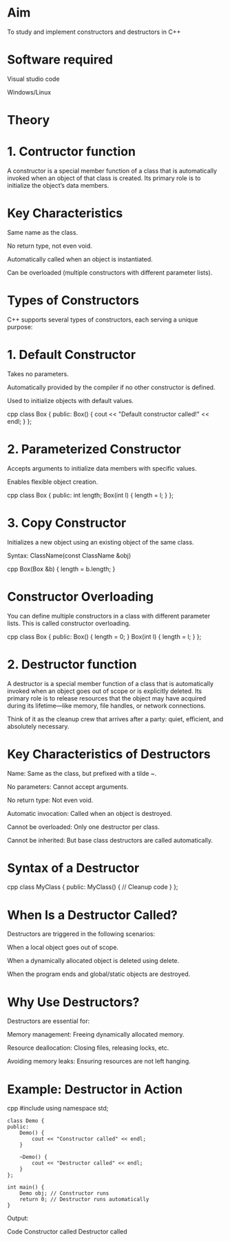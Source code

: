 # Aim
To study and implement constructors and destructors in C++

# Software required
Visual studio code

Windows/Linux

# Theory
# 1. Contructor function
A constructor is a special member function of a class that is automatically invoked when an object of that class is created. Its primary role is to initialize the object’s data members.

# Key Characteristics
Same name as the class.

No return type, not even void.

Automatically called when an object is instantiated.

Can be overloaded (multiple constructors with different parameter lists).

# Types of Constructors
C++ supports several types of constructors, each serving a unique purpose:

# 1. Default Constructor
Takes no parameters.

Automatically provided by the compiler if no other constructor is defined.

Used to initialize objects with default values.

cpp
    class Box {
    public:
        Box() {
            cout << "Default constructor called!" << endl;
        }
    };

# 2. Parameterized Constructor
Accepts arguments to initialize data members with specific values.

Enables flexible object creation.

cpp
    class Box {
    public:
        int length;
        Box(int l) {
            length = l;
        }
    };

# 3. Copy Constructor
Initializes a new object using an existing object of the same class.

Syntax: ClassName(const ClassName &obj)

cpp
    Box(Box &b) {
        length = b.length;
    }

# Constructor Overloading
You can define multiple constructors in a class with different parameter lists. This is called constructor overloading.

cpp
    class Box {
    public:
        Box() { length = 0; }
        Box(int l) { length = l; }
    };   

# 2. Destructor function
A destructor is a special member function of a class that is automatically invoked when an object goes out of scope or is explicitly deleted. Its primary role is to release resources that the object may have acquired during its lifetime—like memory, file handles, or network connections.

Think of it as the cleanup crew that arrives after a party: quiet, efficient, and absolutely necessary.

# Key Characteristics of Destructors
Name: Same as the class, but prefixed with a tilde ~.

No parameters: Cannot accept arguments.

No return type: Not even void.

Automatic invocation: Called when an object is destroyed.

Cannot be overloaded: Only one destructor per class.

Cannot be inherited: But base class destructors are called automatically.

#  Syntax of a Destructor
cpp
    class MyClass {
    public:
        MyClass() {
            // Cleanup code
        }
    };
# When Is a Destructor Called?
Destructors are triggered in the following scenarios:

When a local object goes out of scope.

When a dynamically allocated object is deleted using delete.

When the program ends and global/static objects are destroyed.

# Why Use Destructors?
Destructors are essential for:

Memory management: Freeing dynamically allocated memory.

Resource deallocation: Closing files, releasing locks, etc.

Avoiding memory leaks: Ensuring resources are not left hanging.

# Example: Destructor in Action
cpp
     #include <iostream>
    using namespace std;
    
    class Demo {
    public:
        Demo() {
            cout << "Constructor called" << endl;
        }
    
        ~Demo() {
            cout << "Destructor called" << endl;
        }
    };
    
    int main() {
        Demo obj; // Constructor runs
        return 0; // Destructor runs automatically
    }
Output:

Code
    Constructor called
    Destructor called
